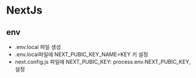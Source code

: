 # NextJs 

## env
- .env.local 파일 생성
- .env.local파일에 NEXT_PUBIC_KEY_NAME=KEY 키 설정
- next.config.js 파일에 NEXT_PUBIC_KEY: process.env.NEXT_PUBIC_KEY, 설정